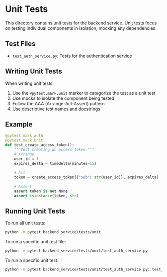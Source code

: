 # Unit Tests

This directory contains unit tests for the backend service. Unit tests focus on testing individual components in isolation, mocking any dependencies.

## Test Files

- `test_auth_service.py`: Tests for the authentication service

## Writing Unit Tests

When writing unit tests:

1. Use the `@pytest.mark.unit` marker to categorize the test as a unit test
2. Use mocks to isolate the component being tested
3. Follow the AAA (Arrange-Act-Assert) pattern
4. Use descriptive test names and docstrings

## Example

```python
@pytest.mark.auth
@pytest.mark.unit
def test_create_access_token():
    """Test creating an access token."""
    # Arrange
    user_id = 1
    expires_delta = timedelta(minutes=15)
    
    # Act
    token = create_access_token({"sub": str(user_id)}, expires_delta)
    
    # Assert
    assert token is not None
    assert isinstance(token, str)
```

## Running Unit Tests

To run all unit tests:

```bash
python -m pytest backend_service/tests/unit
```

To run a specific unit test file:

```bash
python -m pytest backend_service/tests/unit/test_auth_service.py
```

To run a specific unit test:

```bash
python -m pytest backend_service/tests/unit/test_auth_service.py::test_create_access_token
```
